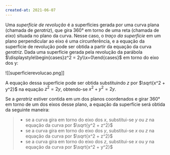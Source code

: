 ```yaml
---
created-at: 2021-06-07
---
```

Uma *superfície de revolução* é a superfícies gerada por uma curva plana (chamada de *geratriz*), que gira $360°$ em torno de uma reta (chamada de *eixo*) situada no plano da curva. Nesse caso, o *traço da superfície* em um plano perpendicular ao eixo é uma circunferência, e a equação da superfície de revolução pode ser obtida a partir da equação da curva *geratriz*.
Dada uma superfície gerada pela revolução da parábola $\displaystyle\begin{cases}z^2 = 2y\\x=0\end{cases}$ em torno do eixo dos y:

![[superficierevolucao.png]]

A equação dessa superfície pode ser obtida substituindo $z$ por $\sqrt{x^2 + y^2}$ na equação $z^2 = 2y$, obtendo-se $x^2 + y^2 = 2y$.

Se a *geratriz* estiver contida em um dos planos coordenados e girar $360°$ em torno de um dos eixos desse plano, a equação da superfície será obtida da seguinte maneira:
> - se a curva gira em torno do eixo dos $x$, substitui-se $y$ ou $z$ na equação da curva por $\sqrt{y^2 + z^2}$
> - se a curva gira em torno do eixo dos $y$, substitui-se $x$ ou $z$ na equação da curva por $\sqrt{x^2 + z^2}$
> - se a curva gira em torno do eixo dos $z$, substitui-se $x$ ou $y$ na equação da curva por $\sqrt{x^2 + y^2}$